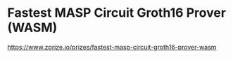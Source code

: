 # Fastest MASP Circuit Groth16 Prover (WASM)
https://www.zprize.io/prizes/fastest-masp-circuit-groth16-prover-wasm
